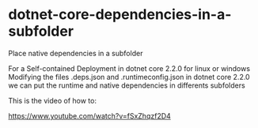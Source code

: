 # dotnet-core-dependencies-in-a-subfolder
Place native dependencies in a subfolder

For a Self-contained Deployment in dotnet core 2.2.0 for linux or windows
Modifying the files .deps.json and .runtimeconfig.json in dotnet core 2.2.0
we can put the runtime and native dependencies in differents subfolders

This is the video of how to:

https://www.youtube.com/watch?v=fSxZhqzf2D4
